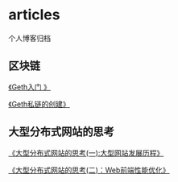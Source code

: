 # articles
个人博客归档

## 区块链
[《Geth入门 》](https://github.com/zhenfeng-zhu/articles/issues/1)

[《Geth私链的创建》](https://github.com/zhenfeng-zhu/articles/issues/2)

## 大型分布式网站的思考
[《大型分布式网站的思考(一):大型网站发展历程》](https://github.com/zhenfeng-zhu/articles/issues/3)

[《大型分布式网站的思考(二)：Web前端性能优化》](https://github.com/zhenfeng-zhu/articles/issues/4)
